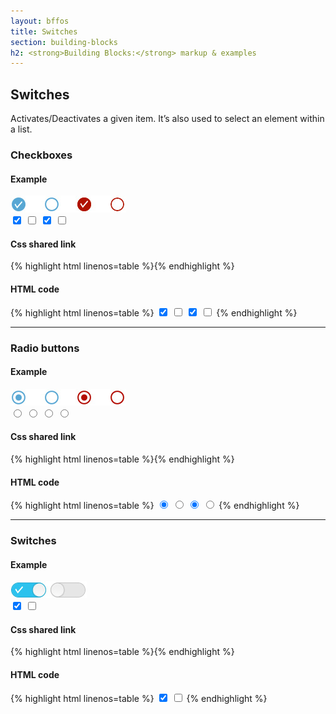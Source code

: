 ```yaml
---
layout: bffos
title: Switches
section: building-blocks
h2: <strong>Building Blocks:</strong> markup & examples
---
```


## Switches

Activates/Deactivates a given item. It’s also used to select an element within a list.

### Checkboxes

<div>
  <h4>Example</h4>
  <section class="example">
    <img src="../images/BB/switches_1.jpg" alt="Switches (Image replacing code)"/>
    <article class="frame">
      <label>
        <input type="checkbox" checked="">
        <span></span>
      </label>
      <label>
        <input type="checkbox">
        <span></span>
      </label>
      <label class="danger">
        <input type="checkbox" checked="">
        <span></span>
      </label>
      <label class="danger">
        <input type="checkbox">
        <span></span>
      </label>
    </article>
  </section>

  <h4>Css shared link</h4>
  {% highlight html linenos=table %}<link rel="stylesheet" type="text/css" href="shared/style/switches.css">{% endhighlight %}

  <h4>HTML code</h4>
  {% highlight html linenos=table %}
<label>
  <input type="checkbox" checked="">
  <span></span>
</label>
<label>
  <input type="checkbox">
  <span></span>
</label>
<label class="danger">
  <input type="checkbox" checked="">
  <span></span>
</label>
<label class="danger">
  <input type="checkbox">
  <span></span>
</label>{% endhighlight %}
</div>

<hr>

### Radio buttons

<div>
  <h4>Example</h4>
  <section class="example">
    <img src="../images/BB/switches_2.jpg" alt="Switches (Image replacing code)"/>
    <article class="frame">
      <label>
        <input type="radio" name="example" checked="">
        <span></span>
      </label>
      <label>
        <input type="radio" name="example">
        <span></span>
      </label>
      <label class="danger">
        <input type="radio" name="example2" checked="">
        <span></span>
      </label>
      <label class="danger">
        <input type="radio" name="example2">
        <span></span>
      </label>
    </article>
  </section>

  <h4>Css shared link</h4>
  {% highlight html linenos=table %}<link rel="stylesheet" type="text/css" href="shared/style/switches.css">{% endhighlight %}

  <h4>HTML code</h4>
  {% highlight html linenos=table %}
<label>
  <input type="radio" name="example" checked="">
  <span></span>
</label>
<label>
  <input type="radio" name="example">
  <span></span>
</label>
<label class="danger">
  <input type="radio" name="example2" checked="">
  <span></span>
</label>
<label class="danger">
  <input type="radio" name="example2">
  <span></span>
</label>{% endhighlight %}
</div>

<hr>

### Switches

<div>
  <h4>Example</h4>
  <section class="example">
    <img src="../images/BB/switches_3.jpg" alt="Switches (Image replacing code)"/>
    <article class="switch frame">
      <label>
        <input type="checkbox" data-type="switch" checked="">
        <span></span>
      </label>
      <label>
        <input type="checkbox" data-type="switch">
        <span></span>
      </label>
    </article>
  </section>

  <h4>Css shared link</h4>
  {% highlight html linenos=table %}<link rel="stylesheet" type="text/css" href="shared/style/switches.css">{% endhighlight %}

  <h4>HTML code</h4>
  {% highlight html linenos=table %}
<label>
  <input type="checkbox" data-type="switch" checked="">
  <span></span>
</label>
<label>
  <input type="checkbox" data-type="switch">
  <span></span>
</label>{% endhighlight %}
</div>

